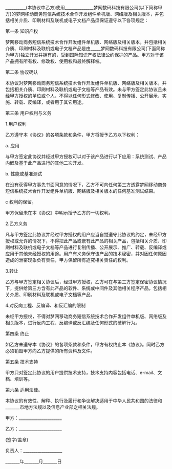 
 


__________(本协议中乙方)使用______________梦网数码科技有限公司(以下简称甲方)的梦网移动商务短信系统技术合作开发组件单机版、网络版及相关版本，并包括相关介质、印刷材料及联机或电子文档产品须保证遵守以下各项规定：


第一条 知识产权


梦网移动商务短信系统技术合作开发组件单机版、网络版及相关版本，并包括相关介质、印刷材料及联机或电子文档产品是由_____梦网数码科技有限公司(下面简称为甲方)独立开发并拥有的，受到国际知识产权法律公约保护的产品。甲方对于该产品拥有所有权、修改权、使用权和最终解释权。


第二条 协议确认


本协议对梦网移动商务短信系统技术合作开发组件单机版、网络版及相关版本，并包括相关介质、印刷材料及联机或电子文档等产品有效。未与甲方签定此协议且未经甲方授权的单位或个人，不得以任何形式修改、使用、复制传播、公开展示、实施、转载、反编译，或者用于其它用途。


第三条 用户权利与义务


1.用户权利


乙方遵守本《协议》的各项条款和条件，甲方将授予乙方以下权利：


a. 应用


与甲方签定此协议并经过甲方授权可以对于该产品进行以下应用：系统测试、产品内嵌及基于此产品进行的其他二次开发。


b. 性能或基准测试


在没有获得甲方事先书面同意的情况下，乙方不可向任何第三方透露梦网移动商务短信系统技术合作开发组件单机版、网络版及相关版本的任何基准测试结果。


c 权利的保留。


甲方保留未在本《协议》中明示授予乙方的一切权利。


2.乙方义务


凡与甲方签定此协议并经过甲方授权的用户应当自觉遵守此协议的约定，未经甲方授权或允许的情况下，不得把此产品或嵌有此产品的相关产品，包括相关介质、印刷材料及联机或电子文档等产品进行复制传播、公开展示、推广、转载、反编译或应用于其他未经授权的用途。用户有义务保守该产品的技术秘密，并对因任何原因造成的泄密现象负有责任，甲方保留所有追究相关责任的权利。


3.转让


乙方与甲方签定相关协议后，经过甲方授权，乙方可在与第三方签定保密协议情况下，提供给第三方含有此产品的软件、系统或中间件及其他相关程序产品，包括相关介质、印刷材料及联机或电子文档等产品。


4.对反向工程、反编译、和反汇编的限制


未经甲方授权，不得对梦网移动商务短信系统技术合作开发组件单机版、网络版及相关版本，进行反向工程、反编译或反汇编及任何形式的破解行为。


第四条 终止


如乙方未遵守本《协议》的各项条款和条件，甲方有权终止本《协议》。同时乙方必须销毁甲方向乙方提供的所有资料及文件。


第五条 技术支持


甲方只对签定此协议的用户提供技术支持，技术支持内容包括电话、e-mail、文档、培训等。


第六条 适用法律。


本协议的有效性、解释、执行及履行和争议解决适用于中华人民共和国的法律和_______市地方法规以及信息产业部之相关法规。


甲方：_____________________


乙方：_____________________


(签字/盖章)


负责人：___________________


_______年_______月_______日
 


 

 
 
 
 
 
  


  
 

  


  


  
 
 
 
 

